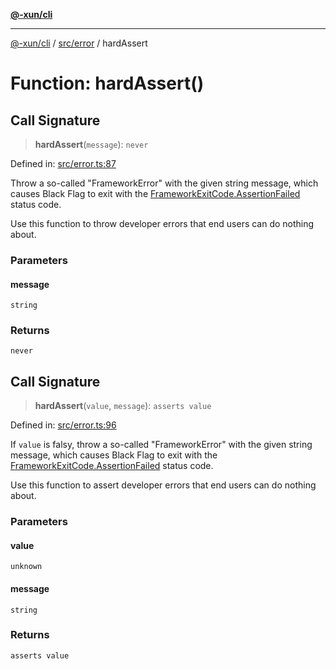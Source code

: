 [**@-xun/cli**](../../../README.md)

***

[@-xun/cli](../../../README.md) / [src/error](../README.md) / hardAssert

# Function: hardAssert()

## Call Signature

> **hardAssert**(`message`): `never`

Defined in: [src/error.ts:87](https://github.com/Xunnamius/cli-utils/blob/00e0e41bdc381cca00e28f0fc2615d6c59c8e10f/src/error.ts#L87)

Throw a so-called "FrameworkError" with the given string message, which
causes Black Flag to exit with the [FrameworkExitCode.AssertionFailed](../../enumerations/FrameworkExitCode.md#assertionfailed)
status code.

Use this function to throw developer errors that end users can do nothing
about.

### Parameters

#### message

`string`

### Returns

`never`

## Call Signature

> **hardAssert**(`value`, `message`): `asserts value`

Defined in: [src/error.ts:96](https://github.com/Xunnamius/cli-utils/blob/00e0e41bdc381cca00e28f0fc2615d6c59c8e10f/src/error.ts#L96)

If `value` is falsy, throw a so-called "FrameworkError" with the given string
message, which causes Black Flag to exit with the
[FrameworkExitCode.AssertionFailed](../../enumerations/FrameworkExitCode.md#assertionfailed) status code.

Use this function to assert developer errors that end users can do nothing
about.

### Parameters

#### value

`unknown`

#### message

`string`

### Returns

`asserts value`
